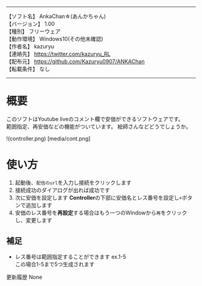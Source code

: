 *****************************************************************  
【ソフト名】 AnkaChan☆(あんかちゃん)  
【バージョン】 1.00  
【種別】 フリーウェア  
【動作環境】 Windows10(その他未確認)  
【作者名】 kazuryu  
【連絡先】 https://twitter.com/kazuryu_RL  
【配布元】 https://github.com/Kazuryu0907/ANKAChan    
【転載条件】 なし  
*****************************************************************  
# 概要
このソフトはYoutube liveのコメント欄で安価ができるソフトウェアです。  
範囲指定、再安価などの機能がついています。
絵師さんなどどうでしょうか。  

!(controller.png) [media/cont.png]
# 使い方
1. 起動後、`配信のurl`を入力し接続をクリックします
2. 接続成功のダイアログが出れば成功です
3. 次に安価を設定します **Controller**の下部に安価名とレス番号を設定し`+`ボタンで追加します  
4. 安価のレス番号を**再設定**する場合はもう一つのWindowから`再`をクリックし、変更します  

## 補足
+ レス番号は範囲指定することができます ex.1-5  
この場合1-5まで5つ生成されます


更新履歴
None